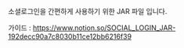 소셜로그인을 간편하게 사용하기 위한 JAR 파일 입니다.

가이드 : https://www.notion.so/SOCIAL_LOGIN_JAR-192decc90a7c8030b11ce12bb6216f39
